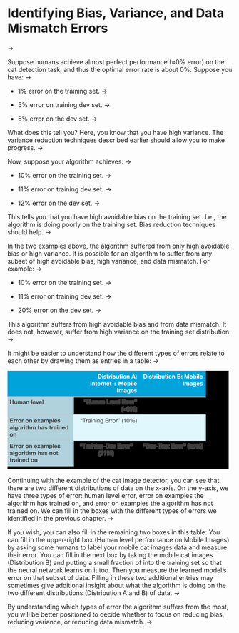 # Identifying Bias, Variance, and Data Mismatch Errors
->


Suppose humans achieve almost perfect performance (≈0% error) on the cat detection task, and thus the optimal error rate is about 0%. Suppose you have:
->

* 1% error on the training set.
->


* 5% error on training dev set.
->


* 5% error on the dev set.
->

What does this tell you? Here, you know that you have high variance. The variance reduction techniques described earlier should allow you to make progress.
->


Now, suppose your algorithm achieves:
->


* 10% error on the training set.
->


* 11% error on training dev set.
->


* 12% error on the dev set.
->


This tells you that you have high avoidable bias on the training set. I.e., the algorithm is doing poorly on the training set. Bias reduction techniques should help.
->


In the two examples above, the algorithm suffered from only high avoidable bias or high variance. It is possible for an algorithm to suffer from any subset of high avoidable bias, high variance, and data mismatch. For example:
->


* 10% error on the training set.
->


* 11% error on training dev set.
->


* 20% error on the dev set.
->


This algorithm suffers from high avoidable bias and from data mismatch. It does not, however, suffer from high variance on the training set distribution.
->


It might be easier to understand how the different types of errors relate to each other by drawing them as entries in a table:
->


![img](../imgs/C41_01.png)

Continuing with the example of th​e cat image detector, you can see that there are two different distributions of data on the x-axis. On the y-axis, we ha​ve three types of error: human level error, error on examples the algorithm has trained on, and error on examples the algorithm has not trained on. We can fill in the boxes with the different types of errors we identified in the previous chapter.
->


If you wish, you can also fill in the remaining two boxes in this table: You can fill in the upper-right box (Human level performance on Mobile Images) by asking some humans to label your mobile cat images data and measure their error. You can fill in the next box by taking the mobile cat images (Distribution B) and putting a small fraction of into the training set so that the neural network learns on it too. Then you measure the learned model’s error on that subset of data. Filling in these two additional entries may sometimes give additional insight about what the algorithm is doing on the two different distributions (Distribution A and B) of data.
->


By understanding which types of error the algorithm suffers from the most, you will be better positioned to decide whether to focus on reducing bias, reducing variance, or reducing data mismatch.
->

